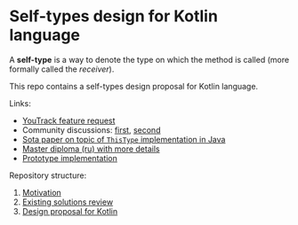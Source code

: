 # Self-types design for Kotlin language

A **self-type** is a way to denote the type on which the method is called (more formally called the *receiver*).

This repo contains a self-types design proposal for Kotlin language.

Links:
* [YouTrack feature request](https://youtrack.jetbrains.com/issue/KT-6494)
* Community discussions: [first](https://discuss.kotlinlang.org/t/self-types/371), [second](https://discuss.kotlinlang.org/t/this-type/1421)
* [Sota paper on topic of `ThisType` implementation in Java](https://dl.acm.org/doi/10.1145/2888392)
* [Master diploma (ru) with more details](https://github.com/winter-yuki/kotlin-self-types/blob/main/diploma/out/diploma.pdf)
* [Prototype implementation](https://github.com/winter-yuki/kotlin/pull/6)

Repository structure:
1. [Motivation](https://github.com/winter-yuki/kotlin-self-types/blob/main/1.%20Motivation.md)
2. [Existing solutions review](https://github.com/winter-yuki/kotlin-self-types/blob/main/2.%20Existng%20solutions%20review.md)
3. [Design proposal for Kotlin](https://github.com/winter-yuki/kotlin-self-types/blob/main/3.%20Design.md)
